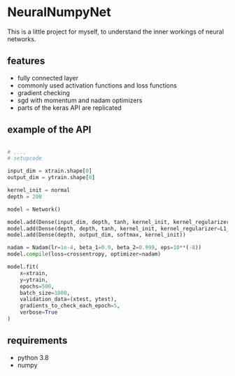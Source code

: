 # NeuralNumpyNet

This is a little project for myself, to understand the inner workings of neural networks.

## features

* fully connected layer
* commonly used activation functions and loss functions
* gradient checking
* sgd with momentum and nadam optimizers
* parts of the keras API are replicated

## example of the API

```python

# ....
# setupcode

input_dim = xtrain.shape[0]
output_dim = ytrain.shape[0]

kernel_init = normal
depth = 200

model = Network()

model.add(Dense(input_dim, depth, tanh, kernel_init, kernel_regularizer=L2(1e-5)))
model.add(Dense(depth, depth, tanh, kernel_init, kernel_regularizer=L1_L2(1e-4, 1e-4)))
model.add(Dense(depth, output_dim, softmax, kernel_init))

nadam = Nadam(lr=1e-4, beta_1=0.9, beta_2=0.999, eps=10**(-8))
model.compile(loss=crossentropy, optimizer=nadam)

model.fit(
    x=xtrain,
    y=ytrain,
    epochs=500,
    batch_size=1000,
    validation_data=(xtest, ytest),
    gradients_to_check_each_epoch=5,
    verbose=True
)

```

## requirements

 * python 3.8
 * numpy
